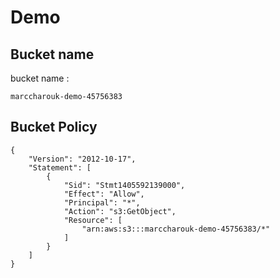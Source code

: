 # Demo

## Bucket name

bucket name : 

```
marccharouk-demo-45756383
```

## Bucket Policy

```
{
    "Version": "2012-10-17",
    "Statement": [
        {
            "Sid": "Stmt1405592139000",
            "Effect": "Allow",
            "Principal": "*",
            "Action": "s3:GetObject",
            "Resource": [
                "arn:aws:s3:::marccharouk-demo-45756383/*"
            ]
        }
    ]
}
```